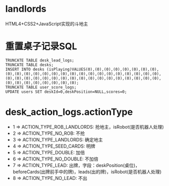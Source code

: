 # landlords
HTML4+CSS2+JavaScript实现的斗地主

# 重置桌子记录SQL
```
TRUNCATE TABLE desk_lead_logs;
TRUNCATE TABLE desks;
INSERT INTO desks (isPlaying)VALUES(0),(0),(0),(0),(0),(0),(0),(0),(0),(0),(0),(0),(0),(0),(0),(0),(0),(0),(0),(0),(0),(0),(0),(0),(0),(0),(0),(0),(0),(0),(0),(0),(0),(0),(0),(0),(0),(0),(0),(0),(0),(0),(0),(0),(0),(0),(0),(0),(0),(0);
TRUNCATE TABLE user_score_logs;
UPDATE users SET deskId=0,deskPosition=NULL,scores=0;
```

# desk_action_logs.actionType
  * 1 => ACTION_TYPE_ROB_LANDLORDS: 抢地主，isRobot(是否机器人处理)
  * 2 => ACTION_TYPE_NO_ROB: 不抢
  * 3 => ACTION_TYPE_LANDLORDS: 确定地主
  * 4 => ACTION_TYPE_SEED_CARDS: 明牌
  * 5 => ACTION_TYPE_DOUBLE: 加倍
  * 6 => ACTION_TYPE_NO_DOUBLE: 不加倍
  * 7 => ACTION_TYPE_LEAD: 出牌，字段：deskPosition(桌位)，beforeCards(出牌前手中的牌)，leads(出的牌)，isRobot(是否机器人处理)
  * 8 => ACTION_TYPE_NO_LEAD: 不出
